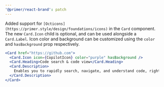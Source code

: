 ```yaml
---
'@primer/react-brand': patch
---
```


Added support for `[Octicons](https://primer.style/design/foundations/icons)` in the `Card` component. The new `Card.Icon` child is optional, and can be used alongside a `Card.Label`. Icon color and background can be customized using the `color` and `hasBackground` prop respectively.

```jsx
<Card href="https://github.com">
  <Card.Icon icon={CopilotIcon} color="purple" hasBackground />
  <Card.Heading>Code search & code view</Card.Heading>
  <Card.Description>
    Enables you to rapidly search, navigate, and understand code, right from GitHub.com.
  </Card.Description>
</Card>
```
